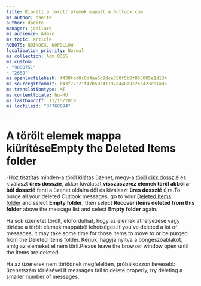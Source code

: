 ```yaml
---
title: Kiüríti a törölt elemek mappát a Outlook.com
ms.author: daeite
author: daeite
manager: joallard
ms.audience: Admin
ms.topic: article
ROBOTS: NOINDEX, NOFOLLOW
localization_priority: Normal
ms.collection: Adm_O365
ms.custom:
- "9000751"
- "2689"
ms.openlocfilehash: 4438fdd0c0d4aa5d9dce358f5b8f865005e1d134
ms.sourcegitcommit: b43f77221f47b50c41197a448a9c26c423ce1ad5
ms.translationtype: MT
ms.contentlocale: hu-HU
ms.lasthandoff: 11/15/2019
ms.locfileid: "37768694"
---
```

# <a name="empty-the-deleted-items-folder"></a><span data-ttu-id="2c70f-102">A törölt elemek mappa kiürítése</span><span class="sxs-lookup"><span data-stu-id="2c70f-102">Empty the Deleted Items folder</span></span>

<span data-ttu-id="2c70f-103">-Hoz tisztítás minden-a töröl kilátás üzenet, megy-a [töröl cikk dosszié](https://outlook.live.com/mail/deleteditems) és kiválaszt **üres dosszié**, akkor kiválaszt **visszaszerez elemek töröl abból a-ból dosszié** fenti a üzenet oldalra dől és kiválaszt **üres dosszié** újra.</span><span class="sxs-lookup"><span data-stu-id="2c70f-103">To purge all your deleted Outlook messages, go to your [Deleted Items folder](https://outlook.live.com/mail/deleteditems) and select **Empty folder**, then select **Recover items deleted from this folder** above the message list and select **Empty folder** again.</span></span>

<span data-ttu-id="2c70f-104">Ha sok üzenetet törölt, előfordulhat, hogy az elemek áthelyezése vagy törlése a törölt elemek mappából lehetséges.</span><span class="sxs-lookup"><span data-stu-id="2c70f-104">If you've deleted a lot of messages, it may take some time for those items to move to or be purged from the Deleted Items folder.</span></span> <span data-ttu-id="2c70f-105">Kérjük, hagyja nyitva a böngészőablakot, amíg az elemeket el nem törli.</span><span class="sxs-lookup"><span data-stu-id="2c70f-105">Please leave the browser window open until the items are deleted.</span></span>

<span data-ttu-id="2c70f-106">Ha az üzenetek nem törlődnek megfelelően, próbálkozzon kevesebb üzenetszám törlésével.</span><span class="sxs-lookup"><span data-stu-id="2c70f-106">If messages fail to delete properly, try deleting a smaller number of messages.</span></span>